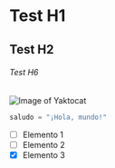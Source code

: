 # Test H1
## Test H2
###### Test H6

![Image of Yaktocat](https://octodex.github.com/images/yaktocat.png)
``` python
saludo = "¡Hola, mundo!"
```
- [ ] Elemento 1
- [ ] Elemento 2
- [x] Elemento 3
